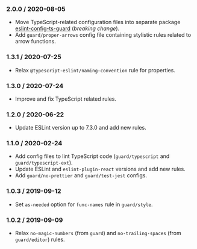 ### 2.0.0 / 2020-08-05

* Move TypeScript-related configuration files into separate package [eslint-config-ts-guard](https://github.com/gamtiq/eslint-config-ts-guard) (*breaking change*).
* Add `guard/proper-arrows` config file containing stylistic rules related to arrow functions.

### 1.3.1 / 2020-07-25

* Relax `@typescript-eslint/naming-convention` rule for properties.

### 1.3.0 / 2020-07-24

* Improve and fix TypeScript related rules.

### 1.2.0 / 2020-06-22

* Update ESLint version up to 7.3.0 and add new rules.

### 1.1.0 / 2020-02-24

* Add config files to lint TypeScript code (`guard/typescript` and `guard/typescript-ext`).
* Update ESLint and `eslint-plugin-react` versions and add new rules.
* Add `guard/no-prettier` and `guard/test-jest` configs.

### 1.0.3 / 2019-09-12

* Set `as-needed` option for `func-names` rule in `guard/style`.

### 1.0.2 / 2019-09-09

* Relax `no-magic-numbers` (from `guard`) and `no-trailing-spaces` (from `guard/editor`) rules.
